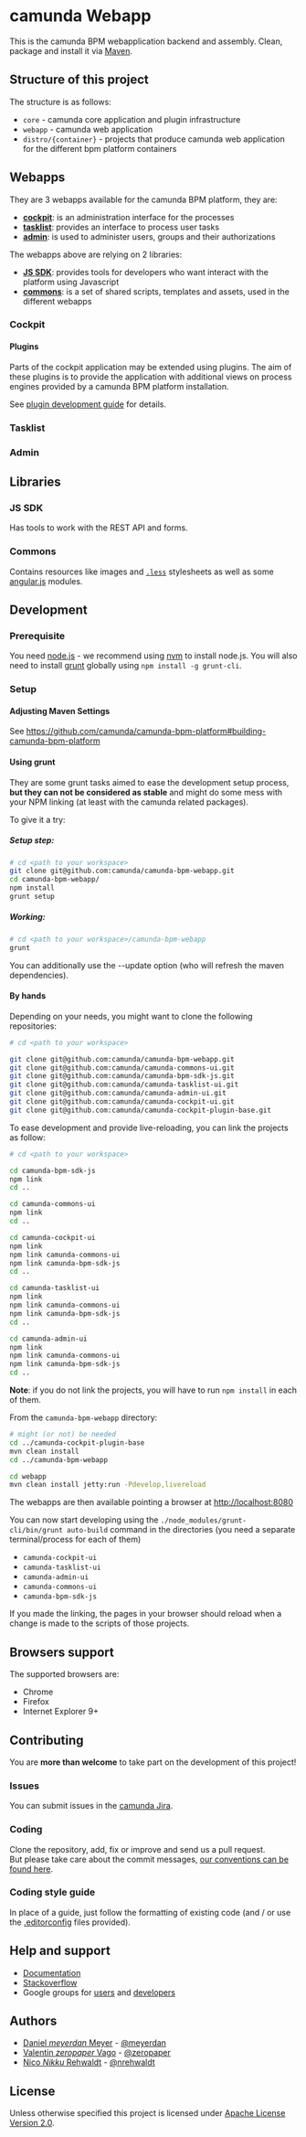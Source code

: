 # camunda Webapp

This is the camunda BPM webapplication backend and assembly.
Clean, package and install it via [Maven](https://maven.apache.org/).

## Structure of this project

The structure is as follows:

* `core` - camunda core application and plugin infrastructure
* `webapp` - camunda web application
* `distro/{container}` - projects that produce camunda web application for the different bpm platform containers

## Webapps

They are 3 webapps available for the camunda BPM platform, they are:

* [__cockpit__](#cockpit): is an administration interface for the processes
* [__tasklist__](#tasklist): provides an interface to process user tasks
* [__admin__](#admin): is used to administer users, groups and their authorizations

The webapps above are relying on 2 libraries:

* [__JS SDK__](#js-sdk): provides tools for developers who want interact with the platform using Javascript
* [__commons__](#commons-ui): is a set of shared scripts, templates and assets, used in the different webapps

### Cockpit



#### Plugins

Parts of the cockpit application may be extended using plugins.
The aim of these plugins is to provide the application with additional views on process engines provided by a camunda BPM platform installation.

See [plugin development guide](http://docs.camunda.org/latest/real-life/how-to/#cockpit-how-to-develop-a-cockpit-plugin) for details.

### Tasklist



### Admin


## Libraries

### JS SDK

Has tools to work with the REST API and forms.

### Commons

Contains resources like images and [`.less`](http://lesscss.org) stylesheets as well as some [angular.js](http://angularjs.org) modules.

## Development

### Prerequisite

You need [node.js](http://nodejs.org) - we recommend using [nvm](https://github.com/creationix/nvm#install-script) to install node.js.
You will also need to install [grunt](http://gruntjs.com) globally using `npm install -g grunt-cli`.

### Setup

#### Adjusting Maven Settings

See https://github.com/camunda/camunda-bpm-platform#building-camunda-bpm-platform

#### Using grunt

They are some grunt tasks aimed to ease the development setup process, __but they can not be considered as stable__ and might do some mess with your NPM linking (at least with the camunda related packages).

To give it a try:

##### Setup step:
```sh
# cd <path to your workspace>
git clone git@github.com:camunda/camunda-bpm-webapp.git
cd camunda-bpm-webapp/
npm install
grunt setup
```

##### Working:
```sh
# cd <path to your workspace>/camunda-bpm-webapp
grunt
```

You can additionally use the --update option (who will refresh the maven dependencies).


#### By hands

Depending on your needs, you might want to clone the following repositories:

```sh
# cd <path to your workspace>

git clone git@github.com:camunda/camunda-bpm-webapp.git
git clone git@github.com:camunda/camunda-commons-ui.git
git clone git@github.com:camunda/camunda-bpm-sdk-js.git
git clone git@github.com:camunda/camunda-tasklist-ui.git
git clone git@github.com:camunda/camunda-admin-ui.git
git clone git@github.com:camunda/camunda-cockpit-ui.git
git clone git@github.com:camunda/camunda-cockpit-plugin-base.git
```

To ease development and provide live-reloading, you can link the projects as follow:

```sh
# cd <path to your workspace>

cd camunda-bpm-sdk-js
npm link
cd ..

cd camunda-commons-ui
npm link
cd ..

cd camunda-cockpit-ui
npm link
npm link camunda-commons-ui
npm link camunda-bpm-sdk-js
cd ..

cd camunda-tasklist-ui
npm link
npm link camunda-commons-ui
npm link camunda-bpm-sdk-js
cd ..

cd camunda-admin-ui
npm link
npm link camunda-commons-ui
npm link camunda-bpm-sdk-js
cd ..
```

__Note__: if you do not link the projects, you will have to run `npm install` in each of them.


From the `camunda-bpm-webapp` directory:
```sh
# might (or not) be needed
cd ../camunda-cockpit-plugin-base
mvn clean install
cd ../camunda-bpm-webapp
```

```sh
cd webapp
mvn clean install jetty:run -Pdevelop,livereload
```
The webapps are then available pointing a browser at [http://localhost:8080](http://localhost:8080)

You can now start developing using the `./node_modules/grunt-cli/bin/grunt auto-build` command in the directories (you need a separate terminal/process for each of them)

* `camunda-cockpit-ui`
* `camunda-tasklist-ui`
* `camunda-admin-ui`
* `camunda-commons-ui`
* `camunda-bpm-sdk-js`

If you made the linking, the pages in your browser should reload when a change is made to the scripts of those projects.



## Browsers support

The supported browsers are:

- Chrome
- Firefox
- Internet Explorer 9+


## Contributing

You are __more than welcome__ to take part on the development of this project!

### Issues

You can submit issues in the [camunda Jira](https://app.camunda.com/jira/issues/).

### Coding

Clone the repository, add, fix or improve and send us a pull request.    
But please take care about the commit messages, [our conventions can be found
here](https://github.com/ajoslin/conventional-changelog/blob/master/CONVENTIONS.md).

### Coding style guide

In place of a guide, just follow the formatting of existing code (and / or use the [.editorconfig](http://editorconfig.org/) files provided).

## Help and support

* [Documentation](http://docs.camunda.org/latest/)
* [Stackoverflow](stackoverflow.com/questions/tagged/camunda)
* Google groups for [users](https://groups.google.com/forum/#!forum/camunda-bpm-users) and [developers](https://groups.google.com/forum/#!forum/camunda-bpm-dev)

## Authors

- [Daniel _meyerdan_ Meyer](https://github.com/meyerdan) - [@meyerdan](http://twitter.com/meyerdan)
- [Valentin _zeropaper_ Vago](https://github.com/zeropaper) - [@zeropaper](http://twitter.com/zeropaper)
- [Nico _Nikku_ Rehwaldt](https://github.com/nikku) - [@nrehwaldt](http://twitter.com/nrehwaldt) 

## License

Unless otherwise specified this project is licensed under [Apache License Version 2.0](./LICENSE).

